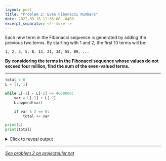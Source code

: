 ```yaml
---
layout: post
title: "Problem 2: Even Fibonacci Numbers"
date: 2022-03-16 11:36:00 -0400
excerpt_separator: <!--more-->
---
```

Each new term in the Fibonacci sequence is generated by adding the previous two terms. By starting with 1 and 2, the first 10 terms will be:

```
1, 2, 3, 5, 8, 13, 21, 34, 55, 89, ...
```

**By considering the terms in the Fibonacci sequence whose values do not exceed four million, find the sum of the even-valued terms.**
<!--more-->

***

```py
total = 0
L = [1, 1]

while L[-1] + L[-2] <= 4000000:
    var = L[-1] + L[-2]
    L.append(var)

    if var % 2 == 0:
        total += var

print(L)
print(total)
```

<details> 
  <summary>Click to reveal output</summary>
  {% highlight py%}
  [1, 1, 2, 3, 5, 8, 13, 21, 34, 55, 89, 144, 233, 377, 610, 987, 1597, 2584, 4181, 6765, 10946, 17711, 28657, 46368, 75025, 121393, 196418, 317811, 514229, 832040, 1346269, 2178309, 3524578]
  4613732{% endhighlight %}
</details>

***

*[See problem 2 on projecteuler.net](https://projecteuler.net/problem=2)*
